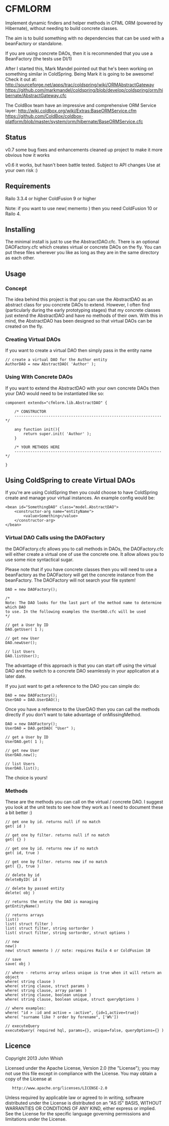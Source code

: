 CFMLORM
======================================================================

Implement dynamic finders and helper methods in CFML ORM (powered by Hibernate), without 
needing to build concrete classes.  

The aim is to build something with no dependencies that can be used with a beanFactory or 
standalone.

If you are using concrete DAOs, then it is recommended that you use a BeanFactory (the tests use DI/1)

After I started this, Mark Mandel pointed out that he's been working on something similar in 
ColdSpring. Being Mark it is going to be awesome! Check it out at:
http://sourceforge.net/apps/trac/coldspring/wiki/ORMAbstractGateway
https://github.com/markmandel/coldspring/blob/develop/coldspring/orm/hibernate/AbstractGateway.cfc

The ColdBox team have an impressive and comprehensive ORM Service layer:
http://wiki.coldbox.org/wiki/Extras:BaseORMService.cfm
https://github.com/ColdBox/coldbox-platform/blob/master/system/orm/hibernate/BaseORMService.cfc

Status
----------------------------------------------------------------------

v0.7
	some bug fixes and enhancements
	cleaned up project to make it more obvious how it works

v0.6
	it works, but hasn't been battle tested. Subject to API changes 
	Use at your own risk :)

Requirements
----------------------------------------------------------------------

Railo 3.3.4 or higher
ColdFusion 9 or higher

Note: if you want to use new( memento ) then you need ColdFusion 10 or
Railo 4.

Installing
----------------------------------------------------------------------

The minimal install is just to use the AbstractDAO.cfc. There is an optional
DAOFactory.cfc which creates virtual or concrete DAOs on the fly. You can put
these files wherever you like as long as they are in the same directory as each
other.

Usage
----------------------------------------------------------------------

### Concept

The idea behind this project is that you can use the AbstractDAO as an abstract
class for you concrete DAOs to extend. However, I often find (particularly during 
the early prototyping stages) that my concrete classes just extend the AbstractDAO 
and have no methods of their own. With this in mind, the AbstractDAO has been designed 
so that virtual DAOs can be created on the fly.

### Creating Virtual DAOs

If you want to create a virtual DAO then simply pass in the entity name

	// create a virtual DAO for the Author entity
	AuthorDAO = new AbstractDAO( 'Author' );
	
### Using With Concrete DAOs

If you want to extend the AbstractDAO with your own concrete DAOs then your
DAO would need to be instantiated like so:

	component extends="cfmlorm.lib.AbstractDAO" {
	
		/* CONSTRUCTOR 
		----------------------------------------------------------------- */
		  
		any function init(){
			return super.init( 'Author' );
		}
		
		/* YOUR METHODS HERE 
		----------------------------------------------------------------- */
		
	}

## Using ColdSpring to create Virtual DAOs

If you're are using ColdSpring then you could choose to have ColdSpring create and manage
your virtual instances. An example config would be:

	<bean id="SomethingDAO" class="model.AbstractDAO">
		<constructor-arg name="entityName">
			<value>Something</value>
		</constructor-arg>
	</bean>

### Virtual DAO Calls using the DAOFactory

the DAOFactory.cfc allows you to call methods in DAOs, the DAOFactory.cfc will either 
create a virtual one of use the concrete one. It allow allows you to use some nice 
syntactical sugar.

Please note that if you have concrete classes then you will need to use a beanFactory as 
the DAOFactory will get the concrete instance from the beanFactory. The DAOFactory will not
search your file system!

	DAO = new DAOFactory();
	
	/*
	Note: The DAO looks for the last part of the method name to determine which DAO
	to use. In the following examples the UserDAO.cfc will be used
	*/
	
	// get a User by ID
	DAO.getUser( 1 );
	
	// get new User
	DAO.newUser();
	
	// list Users
	DAO.listUser();
	
The advantage of this approach is that you can start off using the virtual DAO and the switch 
to a concrete DAO seamlessly in your application at a later date. 

If you just want to get a reference to the DAO you can simple do:

	DAO = new DAOFactory();
	UserDAO = DAO.UserDAO();
	
Once you have a reference to the UserDAO then you can call the methods directly if you 
don't want to take advantage of onMissingMethod.

	DAO = new DAOFactory();
	UserDAO = DAO.getDAO( "User" );
	
	// get a User by ID
	UserDAO.get( 1 );
	
	// get new User
	UserDAO.new();
	
	// list Users
	UserDAO.list();

The choice is yours!

### Methods

These are the methods you can call on the virtual / concrete DAO. I suggest you look at the
unit tests to see how they work as I need to document these a bit better :)

	// get one by id. returns null if no match
	get( id )
	
	// get one by filter. returns null if no match
	get( {} )
	
	// get one by id. returns new if no match
	get( id, true )
	
	// get one by filter. returns new if no match
	get( {}, true )
	
	// delete by id
	deleteByID( id )
	
	// delete by passed entity
	delete( obj )
	
	// returns the entity the DAO is managing
	getEntityName()
	
	// returns arrays
	list()
	list( struct filter )
	list( struct filter, string sortorder )
	list( struct filter, string sortorder, struct options )
	
	// new
	new()
	new( struct memento ) // note: requires Railo 4 or ColdFusion 10
	
	// save
	save( obj )
	
	// where - returns array unless unique is true when it will return an object
	where( string clause )
	where( string clause, struct params )
	where( string clause, array params )
	where( string clause, boolean unique )
	where( string clause, boolean unique, struct queryOptions )
	
	// where examples:
	where( "id > :id and active = :active", {id=1,active=true})
	where( "surname like ? order by forename", ['W%'])
	
	// executeQuery
	executeQuery( required hql, params={}, unique=false, queryOptions={} )
	
	
Licence
----------------------------------------------------------------------

   Copyright 2013 John Whish

   Licensed under the Apache License, Version 2.0 (the "License");
   you may not use this file except in compliance with the License.
   You may obtain a copy of the License at

       http://www.apache.org/licenses/LICENSE-2.0

   Unless required by applicable law or agreed to in writing, software
   distributed under the License is distributed on an "AS IS" BASIS,
   WITHOUT WARRANTIES OR CONDITIONS OF ANY KIND, either express or implied.
   See the License for the specific language governing permissions and
   limitations under the License.
